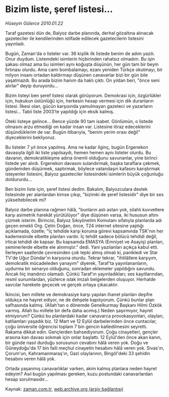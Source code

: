 # Bizim liste, şeref listesi...

*Hüseyin Gülerce 2010.01.22*

<tr><td class="metin" colspan="2" style="padding-top: 20px; padding-left: 5px; ">Taraf gazetesi dün de, Balyoz darbe planında, derhal gözaltına alınacak gazeteciler ile kendilerinden istifade edilecek gazetecilerin listesini yayınladı.</td></tr><tr><td class="metin" colspan="2" style="padding-top: 20px; padding-left: 5px; "><p>Bugün, Zaman'da o listeler var. 36 kişilik ilk listede benim de adım yazılı. Onur duydum. Listemdeki isimlerin hiçbirinden rahatsız olmadım. Bu işin şakası olmaz ama bu isimleri aynı koğuşta düşünün, her gün tam bir beyin fırtınası olurdu. Ama cami bombalamayı, ezanı yeniden Türkçe okutmayı, bir milyon insanı ortadan kaldırmayı düşünen canavarlar bizi bir gün bile yaşatmazdı. Bu arada bizim hanım da haklı çıktı. On yıldan beri, "önce seni alırlar" deyip duruyordu...
<p>Bizim listeyi ben şeref listesi olarak görüyorum. Demokrasi için, özgürlükler için, hukukun üstünlüğü için, herkesin hesap vermesi için dik duranların listesi. İlkesi olan, gücün karşısında yamulmayan gazeteci ve yazarların listesi... Tabii liste 2003'te yapıldığı için eksik kalmış. 
<p>Öteki listeye gelince... Bence yüzde 90 tam isabet. Gönlümün, o listede olmasını arzu etmediği on kadar insan var. Listesine itiraz edeceklerini düşündüklerim de var. Bugün itibarıyla, "benim yerim orası değil" diyeceklerini bekliyoruz.
<p>Bu listeler 7 yıl önce yapılmış. Ama ne kadar ilginç, bugün Ergenekon davasıyla ilgili iki liste yapılsaydı, hemen hemen aynı listeler olurdu. Bu davanın, demokratikleşme adına önemli olduğunu savunanlar, yine birinci listede yer alırdı. Ergenekon davasını sulandırmak, başka taraflara çekmek, gündemden düşürmek, saptırmak, böylece vatandaşın kafasını karıştırmak isteyenler listesini, Balyoz gazeteciler listesindeki isimlerin büyük çoğunluğu doldururdu...
<p>Ben bizim liste için, şeref listesi dedim. Bakalım, Balyozculara destek listesinde yer alanlardan kimse çıkıp, "bizimki de şeref listesidir" diye bir ses yükseltebilecek mi?
<p>Balyoz darbe planına rağmen hâlâ, "bunların aslı astarı yok, silahlı kuvvetlere karşı asimetrik harekât yürütülüyor" diye düşünen varsa, iki hususun altını çizmek isterim. Birincisi, Balyoz Sıkıyönetim Komutanı sıfatıyla planlarda adı geçen emekli Org. Çetin Doğan, önce, T24 internet sitesine yaptığı açıklamada, özetle; "İç tehdide karşı koruma görevi kapsamında TSK'nın her kademesinde elbette planları vardır. İç tehdit sadece bölücü tehdidi değil, irticai tehdidi de kapsar. Bu kapsamda EMASYA (Emniyet ve Asayiş) planları, seminerlerde elbette ele alınmıştır." dedi. Yani yazılanları açıkça kabul etti. İlerleyen saatlerde çevresinden çok tepki almış olmalı ki, panikledi ve Star TV'de Uğur Dündar'ın karşısına oturdu. Tekrar tekrar, "ihtilâllere karşıyım, demokratik mücadeleden yanayım" diyerek, Taraf'ta yayınlananların, uydurma bir senaryo olduğunu, sonradan eklemeler yapıldığını savundu. Ancak hiç inandırıcı olamadı. Çünkü Taraf'ın yayınladıkları; ses kayıtlarından, resmî sunumlardan, yüzlerce ıslak imzalı belgelerden oluşuyor. Herhalde savcılar harekete geçecek ve gerçek ortaya çıkacaktır.
<p>İkincisi, ben millete ve demokrasiye karşı yapılan ihanet planları deşifre oldukça ne hayret ediyor, ne de dehşete kapılıyorum. Çünkü bunlar plan safhasında kalmış. (Allah'tan o dönemde Genelkurmay Başkanı Hilmi Özkök varmış. Allah bu millete bir defa daha acımış.) Neden şaşırmıyor, hayret etmiyorum? Çünkü bu planlardaki kadar canavarca provokasyonları, olayları, katliamları yaşadık biz. 12 Mart ve 12 Eylül darbelerinden önce cuntacılar, çoğu üniversite öğrencisi toplam 7 bin gencin katledilmesini seyretti. Rakama dikkat edin. Gençlerden bahsediyorum. Çoğu cinayetleri, gençler arasına kan davası sokmak için onlar başlattı. 12 Eylül'den önce akan kanın, bir günde nasıl durduğu sorusunun cevabını hâlâ veren yok. Doğu ve Güneydoğu'da 17 bin faili meçhul cinayetin hesabını hâlâ veren yok. Sivas'ın, Çorum'un, Kahramanmaraş'ın, Gazi olaylarının, Bingöl'deki 33 şehidin hesabını veren hâlâ yok.
<p>Ortada yaşanmış canavarlıklar varken, akim kalmış planlara neden hayret edeyim? Asıl bugün yapılması gereken, kuzu postundaki canavarlardan hesap sorulmasıdır...<br/></p></p></p></p></p></p></p></p></td></tr>

Kaynak: [zaman.com.tr](http://zaman.com.tr/yazar.do?yazino=943262), [web.archive.org (arşiv bağlantısı)](http://web.archive.org/web/20100203025029/http://zaman.com.tr:80/yazar.do?yazino=943262)
